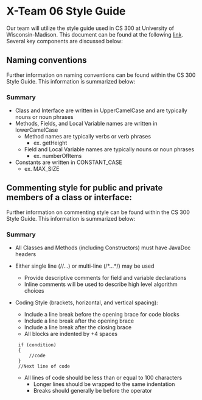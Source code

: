 # X-Team 06 Style Guide

Our team will utilize the style guide used in CS 300 at University of Wisconsin-Madison. This document can be found at the following <a href="http://cs300-www.cs.wisc.edu/wp/index.php/2017/08/15/cs300-java-style-guide/">link</a>. Several key components are discussed below:

## Naming conventions

Further information on naming conventions can be found within the CS 300 Style Guide. This information is summarized below:

### Summary
* Class and Interface are written in UpperCamelCase and are typically nouns or noun phrases
* Methods, Fields, and Local Variable names are written in lowerCamelCase
  * Method names are typically verbs or verb phrases
    * ex. getHeight
  * Field and Local Variable names are typically nouns or noun phrases
    * ex. numberOfItems
* Constants are written in CONSTANT_CASE
  * ex. MAX_SIZE

## Commenting style for public and private members of a class or interface:

Further information on commenting style can be found within the CS 300 Style Guide. This information is summarized below:

### Summary

* All Classes and Methods (including Constructors) must have JavaDoc headers
* Either single line (//...) or multi-line (/\*...\*/) may be used
  * Provide descriptive comments for field and variable declarations
  * Inline comments will be used to describe high level algorithm choices
  
* Coding Style (brackets, horizontal, and vertical spacing):
  * Include a line break before the opening brace for code blocks
  * Include a line break after the opening brace
  * Include a line break after the closing brace
  * All blocks are indented by +4 spaces
   
   ```
    if (condition)
    {
        //code
    }
    //Next line of code
    ```
  * All lines of code should be less than or equal to 100 characters
    * Longer lines should be wrapped to the same indentation
    * Breaks should generally be before the operator
  
